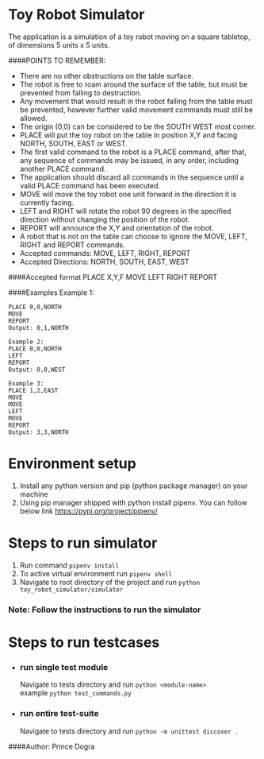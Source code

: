 # Toy Robot Simulator
The application is a simulation of a toy robot moving on a square tabletop, 
of dimensions 5 units x 5 units. 

####POINTS TO REMEMBER:
- There are no other obstructions on the table surface.
- The robot is free to roam around the surface of the table, but must be prevented from 
falling to destruction. 
- Any movement that would result in the robot falling from the table must be prevented, 
however further valid movement commands must still be allowed.
- The origin (0,0) can be considered to be the SOUTH WEST most corner. 
- PLACE will put the toy robot on the table in position X,Y and facing NORTH, SOUTH, EAST or WEST. 
- The first valid command to the robot is a PLACE command, after that, any sequence of commands may be issued,
in any order, including another PLACE command. 
- The application should discard all commands in the sequence until a valid PLACE command has been executed. 
- MOVE will move the toy robot one unit forward in the direction it is currently facing. 
- LEFT and RIGHT will rotate the robot 90 degrees in the specified direction without changing the position of the robot. 
- REPORT will announce the X,Y and orientation of the robot. 
- A robot that is not on the table can choose to ignore the MOVE, LEFT, RIGHT and REPORT commands.
- Accepted commands: MOVE, LEFT, RIGHT, REPORT 
- Accepted Directions: NORTH, SOUTH, EAST, WEST


####Accepted format
    PLACE X,Y,F
    MOVE
    LEFT
    RIGHT
    REPORT

####Examples
    Example 1:

    PLACE 0,0,NORTH
    MOVE
    REPORT
    Output: 0,1,NORTH

    Example 2:
    PLACE 0,0,NORTH
    LEFT
    REPORT
    Output: 0,0,WEST

    Example 3:
    PLACE 1,2,EAST
    MOVE
    MOVE
    LEFT
    MOVE
    REPORT
    Output: 3,3,NORTH


# Environment setup
1. Install any python version and pip (python package manager) on your machine 
2. Using pip manager shipped with python install pipenv. You can follow below link https://pypi.org/project/pipenv/


# Steps to run simulator
1. Run command `pipenv install`
2. To active virtual environment run `pipenv shell`
3. Navigate to root directory of the project and run `python toy_robot_simulator/simulator`

### Note: Follow the instructions to run the simulator 

# Steps to run testcases
- ### run single test module
    Navigate to tests directory and run `python <module-name>`<br> 
    example `python test_commands.py`
- ### run entire test-suite
    Navigate to  tests directory and run `python -m unittest discover .`


####Author: Prince Dogra 